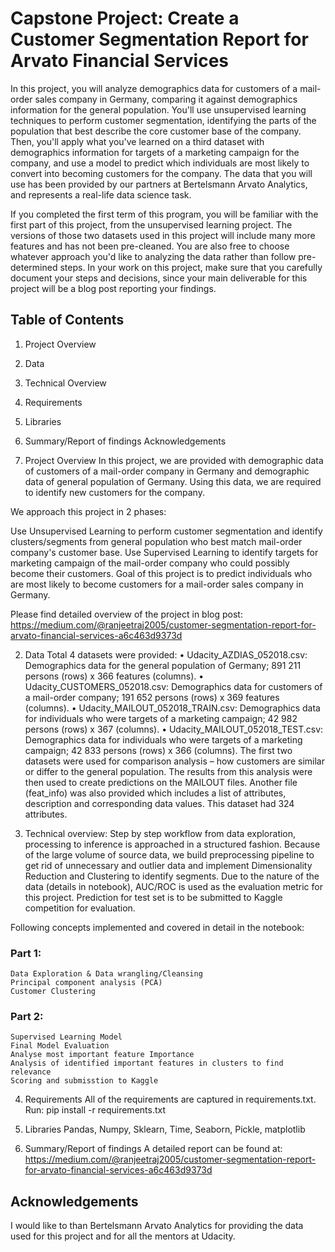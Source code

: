 # Capstone Project: Create a Customer Segmentation Report for Arvato Financial Services

In this project, you will analyze demographics data for customers of a mail-order sales company in Germany, comparing it against demographics information for the general population. You'll use unsupervised learning techniques to perform customer segmentation, identifying the parts of the population that best describe the core customer base of the company. Then, you'll apply what you've learned on a third dataset with demographics information for targets of a marketing campaign for the company, and use a model to predict which individuals are most likely to convert into becoming customers for the company. The data that you will use has been provided by our partners at Bertelsmann Arvato Analytics, and represents a real-life data science task.

If you completed the first term of this program, you will be familiar with the first part of this project, from the unsupervised learning project. The versions of those two datasets used in this project will include many more features and has not been pre-cleaned. You are also free to choose whatever approach you'd like to analyzing the data rather than follow pre-determined steps. In your work on this project, make sure that you carefully document your steps and decisions, since your main deliverable for this project will be a blog post reporting your findings.


## Table of Contents

 1. Project Overview 
 2. Data 
 3. Technical Overview 
 4. Requirements 
 5. Libraries
 6. Summary/Report of findings Acknowledgements

1. Project Overview
In this project, we are provided with demographic data of customers of a mail-order company in Germany and demographic data of general population of Germany. Using this data, we are required to identify new customers for the company.

We approach this project in 2 phases:

Use Unsupervised Learning to perform customer segmentation and identify clusters/segments from general population who best match mail-order company's customer base.
Use Supervised Learning to identify targets for marketing campaign of the mail-order company who could possibly become their customers.
Goal of this project is to predict individuals who are most likely to become customers for a mail-order sales company in Germany.

Please find detailed overview of the project in blog post: https://medium.com/@ranjeetraj2005/customer-segmentation-report-for-arvato-financial-services-a6c463d9373d

2. Data
Total 4 datasets were provided: 
• Udacity_AZDIAS_052018.csv: Demographics data for the general population of Germany; 891 211 persons (rows) x 366 features (columns). 
• Udacity_CUSTOMERS_052018.csv: Demographics data for customers of a mail-order company; 191 652 persons (rows) x 369 features (columns). 
• Udacity_MAILOUT_052018_TRAIN.csv: Demographics data for individuals who were targets of a marketing campaign; 42 982 persons (rows) x 367 (columns). 
• Udacity_MAILOUT_052018_TEST.csv: Demographics data for individuals who were targets of a marketing campaign; 42 833 persons (rows) x 366 (columns). 
The first two datasets were used for comparison analysis – how customers are similar or differ to the general population. The results from this analysis were then used to create predictions on the MAILOUT files. Another file (feat_info) was also provided which includes a list of attributes, description and corresponding data values. This dataset had 324 attributes.

3. Technical overview:
  Step by step workflow from data exploration, processing to inference is approached in a structured fashion. Because of the large volume of source data, we build preprocessing pipeline to get rid of unnecessary and outlier data and implement Dimensionality Reduction and Clustering to identify segments. Due to the nature of the data (details in notebook), AUC/ROC is used as the evaluation metric for this project. Prediction for test set is to be submitted to Kaggle competition for evaluation.

  Following concepts implemented and covered in detail in the notebook:

  ### Part 1:
    Data Exploration & Data wrangling/Cleansing
    Principal component analysis (PCA)
    Customer Clustering
  ### Part 2:
    Supervised Learning Model
    Final Model Evaluation
    Analyse most important feature Importance
    Analysis of identified important features in clusters to find relevance
    Scoring and submisstion to Kaggle

4. Requirements
    All of the requirements are captured in requirements.txt. Run: pip install -r requirements.txt

5. Libraries
    Pandas, Numpy, Sklearn, Time, Seaborn, Pickle, matplotlib

6. Summary/Report of findings
    A detailed report can be found at: https://medium.com/@ranjeetraj2005/customer-segmentation-report-for-arvato-financial-services-a6c463d9373d

## Acknowledgements
I would like to than Bertelsmann Arvato Analytics for providing the data used for this project and for all the mentors at Udacity.

